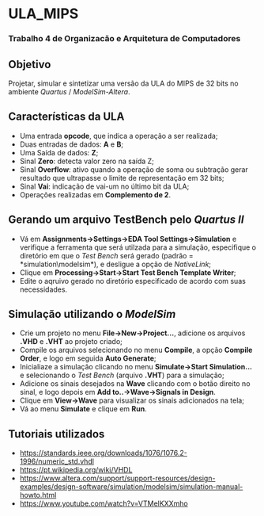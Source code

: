 # ULA_MIPS
### Trabalho 4 de Organizacão e Arquitetura de Computadores

## Objetivo
Projetar, simular e sintetizar uma versão da ULA do MIPS de 32 bits no
ambiente *Quartus* / *ModelSim-Altera*.

## Características da ULA
  - Uma entrada **opcode**, que indica a operação a ser realizada;
  - Duas entradas de dados: **A** e **B**;
  - Uma Saída de dados: **Z**;
  - Sinal **Zero**: detecta valor zero na saída Z;
  - Sinal **Overflow**: ativo quando a operação de soma ou subtração gerar resultado
  que ultrapasse o limite de representação em 32 bits;
  - Sinal **Vai**: indicação de vai-um no último bit da ULA;
  - Operações realizadas em **Complemento de 2**.
  
## Gerando um arquivo TestBench pelo *Quartus II*
  - Vá em **Assignments->Settings->EDA Tool Settings->Simulation** e verifique a ferramenta que será utilzada para a simulação, especifique o diretório em que o *Test Bench* será gerado (padrão = *simulation\modelsim\*), e desligue a opção de *NativeLink*;
  - Clique em **Processing->Start->Start Test Bench Template Writer**;
  - Edite o aqruivo gerado no diretório especificado de acordo com suas necessidades.
  
## Simulação utilizando o *ModelSim*
  - Crie um projeto no menu **File->New->Project...**, adicione os arquivos **.VHD** e **.VHT** ao projeto criado;
  - Compile os arquivos selecionando no menu **Compile**, a opção **Compile Order**, e logo em seguida **Auto Generate**;
  - Inicialiaze a simulação clicando no menu **Simulate->Start Simulation...** e selecionando o *Test Bench* (arquivo **.VHT**) para a simulação;
  - Adicione os sinais desejados na **Wave** clicando com o botão direito no sinal, e logo depois em **Add to..->Wave->Signals in Design**.  
  - Clique em **View->Wave** para visualizar os sinais adicionados na tela;
  - Vá ao menu **Simulate** e clique em **Run**.
  
## Tutoriais utilizados
  - https://standards.ieee.org/downloads/1076/1076.2-1996/numeric_std.vhdl
  - https://pt.wikipedia.org/wiki/VHDL
  - https://www.altera.com/support/support-resources/design-examples/design-software/simulation/modelsim/simulation-manual-howto.html
  - https://www.youtube.com/watch?v=VTMelKXXmho


